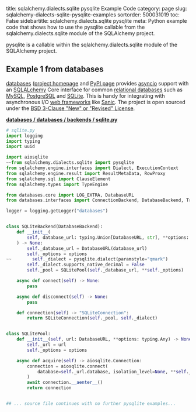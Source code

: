 title: sqlalchemy.dialects.sqlite pysqlite Example Code
category: page
slug: sqlalchemy-dialects-sqlite-pysqlite-examples
sortorder: 500031019
toc: False
sidebartitle: sqlalchemy.dialects.sqlite pysqlite
meta: Python example code that shows how to use the pysqlite callable from the sqlalchemy.dialects.sqlite module of the SQLAlchemy project.


pysqlite is a callable within the sqlalchemy.dialects.sqlite module of the SQLAlchemy project.


## Example 1 from databases
[databases](https://github.com/encode/databases)
([project homepage](https://www.encode.io/databases/)
and
[PyPI page](https://pypi.org/project/databases/) provides
[asyncio](https://docs.python.org/3/library/asyncio.html) support
with an [SQLALchemy](/sqlalchemy.html) Core interface for common
[relational databases](/databases.html) such as [MySQL](/mysql.html),
[PostgreSQL](/postgresql.html) and [SQLite](/sqlite.html). This is
handy for integrating with asynchronous I/O
[web frameworks](/web-frameworks.html) like [Sanic](/sanic.html).
The project is open sourced under the
[BSD 3-Clause "New" or "Revised" License](https://github.com/encode/databases/blob/master/LICENSE.md).

[**databases / databases / backends / sqlite.py**](https://github.com/encode/databases/blob/master/databases/backends/sqlite.py)

```python
# sqlite.py
import logging
import typing
import uuid

import aiosqlite
~~from sqlalchemy.dialects.sqlite import pysqlite
from sqlalchemy.engine.interfaces import Dialect, ExecutionContext
from sqlalchemy.engine.result import ResultMetaData, RowProxy
from sqlalchemy.sql import ClauseElement
from sqlalchemy.types import TypeEngine

from databases.core import LOG_EXTRA, DatabaseURL
from databases.interfaces import ConnectionBackend, DatabaseBackend, TransactionBackend

logger = logging.getLogger("databases")


class SQLiteBackend(DatabaseBackend):
    def __init__(
        self, database_url: typing.Union[DatabaseURL, str], **options: typing.Any
    ) -> None:
        self._database_url = DatabaseURL(database_url)
        self._options = options
~~        self._dialect = pysqlite.dialect(paramstyle="qmark")
        self._dialect.supports_native_decimal = False
        self._pool = SQLitePool(self._database_url, **self._options)

    async def connect(self) -> None:
        pass

    async def disconnect(self) -> None:
        pass

    def connection(self) -> "SQLiteConnection":
        return SQLiteConnection(self._pool, self._dialect)


class SQLitePool:
    def __init__(self, url: DatabaseURL, **options: typing.Any) -> None:
        self._url = url
        self._options = options

    async def acquire(self) -> aiosqlite.Connection:
        connection = aiosqlite.connect(
            database=self._url.database, isolation_level=None, **self._options
        )
        await connection.__aenter__()
        return connection


## ... source file continues with no further pysqlite examples...

```

